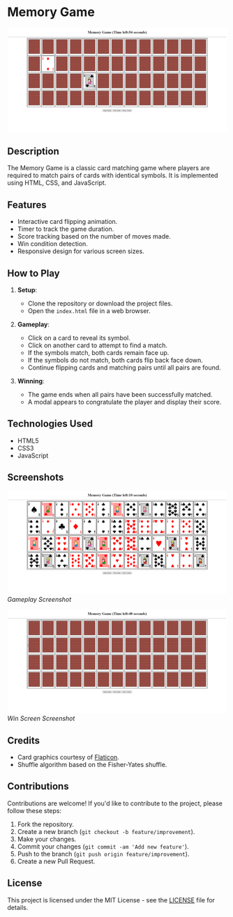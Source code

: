 # Memory Game

![Memory Game Screenshot](images/screenshot.png)

## Description

The Memory Game is a classic card matching game where players are required to match pairs of cards with identical symbols. It is implemented using HTML, CSS, and JavaScript.

## Features

- Interactive card flipping animation.
- Timer to track the game duration.
- Score tracking based on the number of moves made.
- Win condition detection.
- Responsive design for various screen sizes.

## How to Play

1. **Setup**:
   - Clone the repository or download the project files.
   - Open the `index.html` file in a web browser.

2. **Gameplay**:
   - Click on a card to reveal its symbol.
   - Click on another card to attempt to find a match.
   - If the symbols match, both cards remain face up.
   - If the symbols do not match, both cards flip back face down.
   - Continue flipping cards and matching pairs until all pairs are found.

3. **Winning**:
   - The game ends when all pairs have been successfully matched.
   - A modal appears to congratulate the player and display their score.

## Technologies Used

- HTML5
- CSS3
- JavaScript

## Screenshots

![Memory Game Screenshot 1](images/screenshot1.png)
*Gameplay Screenshot*

![Memory Game Screenshot 2](images/screenshot2.png)
*Win Screen Screenshot*

## Credits

- Card graphics courtesy of [Flaticon](https://www.flaticon.com/).
- Shuffle algorithm based on the Fisher-Yates shuffle.

## Contributions

Contributions are welcome! If you'd like to contribute to the project, please follow these steps:

1. Fork the repository.
2. Create a new branch (`git checkout -b feature/improvement`).
3. Make your changes.
4. Commit your changes (`git commit -am 'Add new feature'`).
5. Push to the branch (`git push origin feature/improvement`).
6. Create a new Pull Request.

## License

This project is licensed under the MIT License - see the [LICENSE](LICENSE) file for details.
